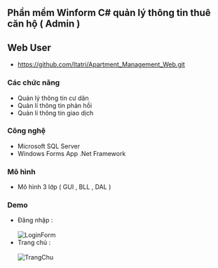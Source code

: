 ## Phần mềm Winform C# quản lý thông tin thuê căn hộ ( Admin ) 

## Web User 
- https://github.com/Itatri/Apartment_Management_Web.git

### Các chức năng

- Quản lý thông tin cư dân
- Quản lí thông tin phản hồi
- Quản lí thông tin giao dịch



### Công nghệ

- Microsoft SQL Server
- Windows Forms App .Net Framework

### Mô hình 

- Mô hình 3 lớp ( GUI , BLL , DAL )


### Demo
- Đăng nhập : <br>  <br>
![LoginForm](https://github.com/user-attachments/assets/ce642402-b15b-49cb-8cec-8be6899ad2c7)
- Trang chủ :  <br>  <br>
![TrangChu](https://github.com/user-attachments/assets/4a710d8c-7d4a-4706-b446-55a326d50add)
>

